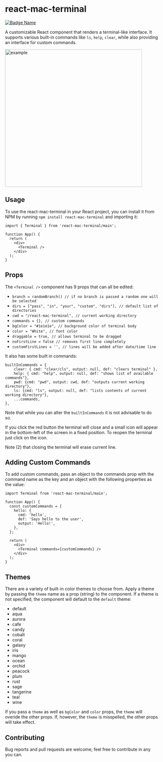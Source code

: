 # react-mac-terminal

[![Badge Name](https://img.shields.io/npm/dw/rbash?color=%23F64C72)](https://www.npmjs.com/package/react-mac-terminal)

A customizable React component that renders a terminal-like interface. It supports various built-in commands like `ls`, `help`, `clear`, while also providing an interface for custom commands.

<img alt="example" src="https://user-images.githubusercontent.com/92326059/234421648-9b0758d6-4a62-4d35-bfbb-e2c369761543.png" width="450">

## Usage

To use the react-mac-terminal in your React project, you can install it from NPM by running `npm install react-mac-terminal` and importing it:

```
import { Terminal } from 'react-mac-terminal/main';

function App() {
  return (
    <div>
      <Terminal />
    </div>
  );
}
```

## Props

The `<Terminal />` component has 9 props that can all be edited:

- `branch = randomBranch() // if no branch is passed a random one will be selected`
- `dirs = ["pass", "in", "your", "custom", "dirs"], // default list of directories`
- `cwd = "/react-mac-terminal", // current working directory`
- `commands = {}, // custom commands`
- `bgColor = "#1e1e1e", // background color of terminal body`
- `color = "White", // font color`
- `draggable = true, // allows terminal to be dragged`
- `noFirstLine = false // removes first line completely`
- `customFirstLines = '', // lines will be added after date/time line`

It also has some built in commands:

```
builtInCommands = {
    clear: { cmd: "clear/cls", output: null, def: "clears terminal" },
    help: { cmd: "help", output: null, def: "shows list of available commands"},
    pwd: {cmd: "pwd", output: cwd, def: "outputs current working directory"},
    ls: {cmd: "ls", output: null, def: "lists contents of current working directory"},
    ...commands,
},
```

Note that while you can alter the `builtInCommands` it is not advisable to do so.

If you click the red button the terminal will close and a small icon will appear in the bottom-left of the screen in a fixed position. To reopen the terminal just click on the icon.

Note (2) that closing the terminal will erase current line.

## Adding Custom Commands

To add custom commands, pass an object to the commands prop with the command name as the key and an object with the following properties as the value:

```
import Terminal from 'react-mac-terminal/main';

function App() {
  const customCommands = {
    hello: {
      cmd: 'hello',
      def: 'Says hello to the user',
      output: 'Hello!',
    },
  };

  return (
    <div>
      <Terminal commands={customCommands} />
    </div>
  );
}
```

## Themes

There are a variety of built-in color themes to choose from. Apply a theme by passing the `theme` name as a prop (string) to the component. If a theme is not specified, the component will default to the `default` theme:

- default
- aqua
- aurora
- cafe
- candy
- cobalt
- coral
- galaxy
- iris
- mango
- ocean
- orchid
- peacock
- plum
- rust
- sage
- tangerine
- teal
- wine

If you pass a `theme` as well as `bgColor` and `color` props, the `theme` will overide the other props. If, however, the `theme` is misspelled, the other props will take effect.

## Contributing

Bug reports and pull requests are welcome, feel free to contribute in any you can.

